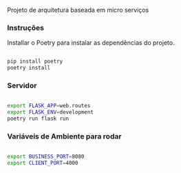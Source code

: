 Projeto de arquitetura baseada em micro serviços


### Instruções

Installar o Poetry para instalar as dependências do projeto.

```bash

pip install poetry
poetry install

```

### Servidor

```bash

export FLASK_APP=web.routes
export FLASK_ENV=development
poetry run flask run 

```


### Variáveis de Ambiente para rodar

```bash

export BUSINESS_PORT=8080
export CLIENT_PORT=4000

```